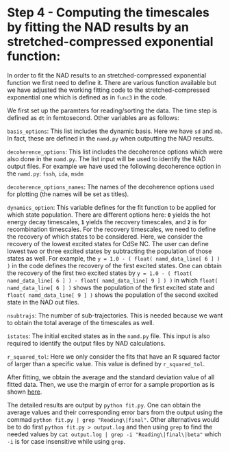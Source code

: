 # Step 4 - Computing the timescales by fitting the NAD results by an stretched-compressed exponential function:

In order to fit the NAD results to an stretched-compressed exponential function we first need to define it. There are various function available but we have adjusted the working fitting code to the stretched-compressed exponential one which is defined as in `func3` in the code.

We first set up the paramters for reading/sorting the data. The time step is defined as `dt` in femtosecond. Other variables are as follows:

`basis_options`: This list includes the dynamic basis. Here we have `sd` and `mb`. In fact, these are defined in the `namd.py` when outputting the NAD results.

`decoherence_options`: This list includes the decoherence options which were also done in the `namd.py`. The list input will be used to identify the NAD output files. For example we have used the following decoherence option in the `namd.py`: `fssh`, `ida`, `msdm`

`decoherence_options_names`: The names of the decoherence options used for plotting (the names will be set as titles).

`dynamics_option`: This variable defines for the fit function to be applied for which state population. There are different options here: **`0`** yields the hot energy decay timescales, **`1`** yields the recovery timescales, and **`2`** is for recombination timescales. For the recovery timescales, we need to define the recovery of which states to be considered. Here, we consider the recovery of the lowest excited states for CdSe NC. The user can define lowest two or three excited states by subtracting the population of those states as well. For example, the `y = 1.0 - ( float( namd_data_line[ 6 ] ) )` in the code defines the recovery of the first excited states. One can obtain the recovery of the first two excited states by `y = 1.0 - ( float( namd_data_line[ 6 ] ) - float( namd_data_line[ 9 ] ) )` in which `float( namd_data_line[ 6 ] )` shows the population of the first excited state and `float( namd_data_line[ 9 ] )` shows the population of the second excited state in the NAD out files.

`nsubtrajs`: The number of sub-trajectories. This is needed because we want to obtain the total average of the timescales as well.

`istates`: The initial excited states as in the `namd.py` file. This input is also required to identify the output files by NAD calculations.

`r_squared_tol`: Here we only consider the fits that have an R squared factor of larger than a specific value. This value is defined by `r_squared_tol`.

After fitting, we obtain the average and the standard deviation value of all fitted data. Then, we use the margin of error for a sample proportion as is shown [here](https://barbatti.org/2018/04/18/how-many-trajectories-should-i-run/).


The detailed results are output by `python fit.py`. One can obtain the average values and their corresponding error bars from the output using the commad `python fit.py | grep "Reading\|final"`. Other alternatives would be to do first `python fit.py > output.log` and then using `grep` to find the needed values by `cat output.log | grep -i "Reading\|final\|beta"` which `-i` is for case insensitive while using `grep`.
